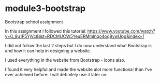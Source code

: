 # module3-bootstrap
Bootstrap school assignment

In this assignment I followed this tutorial: https://www.youtube.com/watch?v=O_9u1P5YjVc&list=RDCMUCW5YeuERMmlnqo4oq8vwUpg&index=1

I did not follow the last 2 steps but I do now understand what Bootstrap is and how it can help in designing a website.

I used everything in the website from Bootstrap - icons also.

I found it very helpful and made the website alot more functional than I've ever achieved before. I will definitely use it later on.
